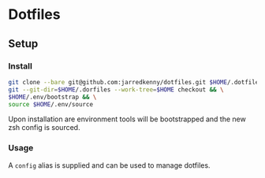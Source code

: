 # Dotfiles

## Setup

### Install

```bash
git clone --bare git@github.com:jarredkenny/dotfiles.git $HOME/.dotfiles && \
git --git-dir=$HOME/.dorfiles --work-tree=$HOME checkout && \
$HOME/.env/bootstrap && \
source $HOME/.env/source
```

Upon installation are environment tools will be bootstrapped and the new zsh config is sourced.

### Usage

A `config` alias is supplied and can be used to manage dotfiles.
